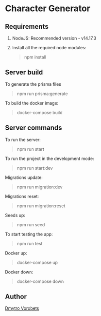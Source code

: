# Character Generator

## Requirements
1. NodeJS: Recommended version - v14.17.3

3. Install all the required node modules:
    >npm install

## Server build
To generate the prisma files
>npm run prisma:generate

To build the docker image:
>docker-compose build

## Server commands
To run the server:
>npm run start 

To run the project in the development mode:
>npm run start:dev

Migrations update:
>npm run migration:dev

Migrations reset:
>npm run migration:reset

Seeds up:
>npm run seed

To start testing the app:
>npm run test

Docker up:
>docker-compose up

Docker down:
>docker-compose down

## Author
[Dmytro Vorobets](https://github.com/Parasik72)